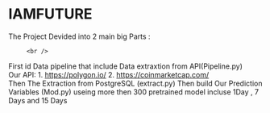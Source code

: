 # IAMFUTURE
The Project Devided into 2 main big Parts :         <br />

         <br />

First id Data pipeline that include Data extraxtion from API(Pipeline.py)
<br />
Our API: 1. https://polygon.io/
         2. https://coinmarketcap.com/
         <br />
Then The Extraction from PostgreSQL (extract.py) Then build Our Prediction Variables (Mod.py) useing more then 300 pretrained model incluse 1Day , 7 Days and 15 Days



